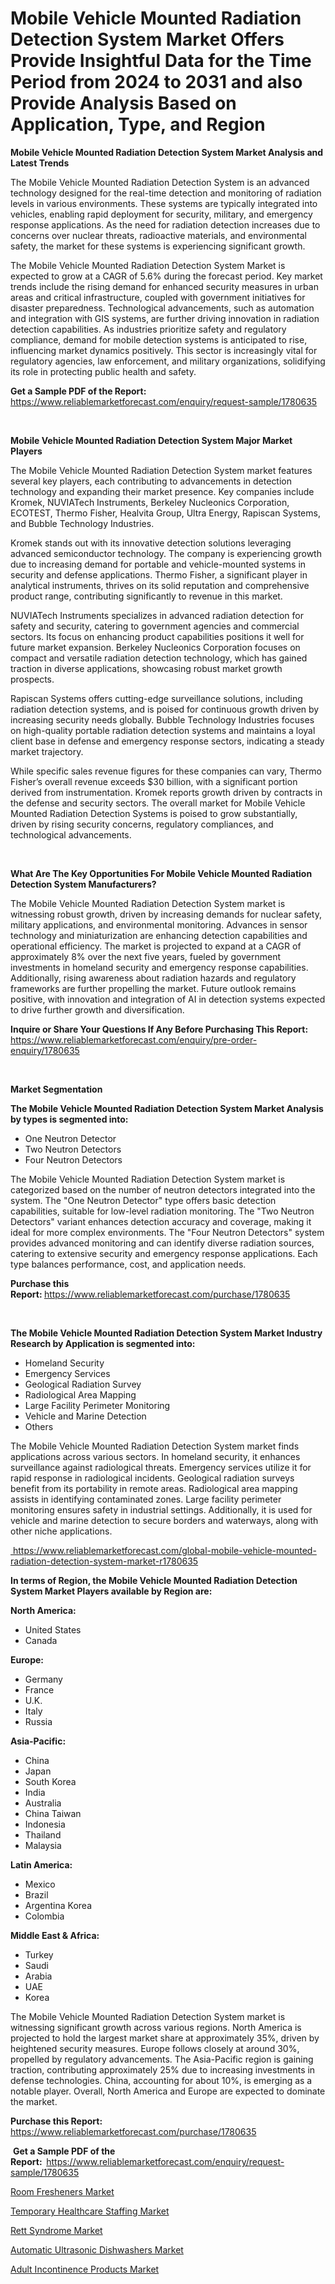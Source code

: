 <p><h1>Mobile Vehicle Mounted Radiation Detection System Market Offers Provide Insightful Data for the Time Period from 2024 to 2031 and also Provide Analysis Based on Application, Type, and Region</h1></p><p><strong>Mobile Vehicle Mounted Radiation Detection System Market Analysis and Latest Trends</strong></p>
<p><p>The Mobile Vehicle Mounted Radiation Detection System is an advanced technology designed for the real-time detection and monitoring of radiation levels in various environments. These systems are typically integrated into vehicles, enabling rapid deployment for security, military, and emergency response applications. As the need for radiation detection increases due to concerns over nuclear threats, radioactive materials, and environmental safety, the market for these systems is experiencing significant growth. </p><p>The Mobile Vehicle Mounted Radiation Detection System Market is expected to grow at a CAGR of 5.6% during the forecast period. Key market trends include the rising demand for enhanced security measures in urban areas and critical infrastructure, coupled with government initiatives for disaster preparedness. Technological advancements, such as automation and integration with GIS systems, are further driving innovation in radiation detection capabilities. As industries prioritize safety and regulatory compliance, demand for mobile detection systems is anticipated to rise, influencing market dynamics positively. This sector is increasingly vital for regulatory agencies, law enforcement, and military organizations, solidifying its role in protecting public health and safety.</p></p>
<p><strong>Get a Sample PDF of the Report:&nbsp;</strong> <a href="https://www.reliablemarketforecast.com/enquiry/request-sample/1780635?utm_campaign=1875&utm_medium=2&utm_source=Github&utm_content=ia&utm_term=19122024&utm_id=mobile-vehicle-mounted-radiation-detection-system">https://www.reliablemarketforecast.com/enquiry/request-sample/1780635</a></p>
<p>&nbsp;</p>
<p><strong>Mobile Vehicle Mounted Radiation Detection System Major Market Players</strong></p>
<p><p>The Mobile Vehicle Mounted Radiation Detection System market features several key players, each contributing to advancements in detection technology and expanding their market presence. Key companies include Kromek, NUVIATech Instruments, Berkeley Nucleonics Corporation, ECOTEST, Thermo Fisher, Healvita Group, Ultra Energy, Rapiscan Systems, and Bubble Technology Industries.</p><p>Kromek stands out with its innovative detection solutions leveraging advanced semiconductor technology. The company is experiencing growth due to increasing demand for portable and vehicle-mounted systems in security and defense applications. Thermo Fisher, a significant player in analytical instruments, thrives on its solid reputation and comprehensive product range, contributing significantly to revenue in this market.</p><p>NUVIATech Instruments specializes in advanced radiation detection for safety and security, catering to government agencies and commercial sectors. Its focus on enhancing product capabilities positions it well for future market expansion. Berkeley Nucleonics Corporation focuses on compact and versatile radiation detection technology, which has gained traction in diverse applications, showcasing robust market growth prospects.</p><p>Rapiscan Systems offers cutting-edge surveillance solutions, including radiation detection systems, and is poised for continuous growth driven by increasing security needs globally. Bubble Technology Industries focuses on high-quality portable radiation detection systems and maintains a loyal client base in defense and emergency response sectors, indicating a steady market trajectory.</p><p>While specific sales revenue figures for these companies can vary, Thermo Fisher’s overall revenue exceeds $30 billion, with a significant portion derived from instrumentation. Kromek reports growth driven by contracts in the defense and security sectors. The overall market for Mobile Vehicle Mounted Radiation Detection Systems is poised to grow substantially, driven by rising security concerns, regulatory compliances, and technological advancements.</p></p>
<p>&nbsp;</p>
<p><strong>What Are The Key Opportunities For Mobile Vehicle Mounted Radiation Detection System Manufacturers?</strong></p>
<p><p>The Mobile Vehicle Mounted Radiation Detection System market is witnessing robust growth, driven by increasing demands for nuclear safety, military applications, and environmental monitoring. Advances in sensor technology and miniaturization are enhancing detection capabilities and operational efficiency. The market is projected to expand at a CAGR of approximately 8% over the next five years, fueled by government investments in homeland security and emergency response capabilities. Additionally, rising awareness about radiation hazards and regulatory frameworks are further propelling the market. Future outlook remains positive, with innovation and integration of AI in detection systems expected to drive further growth and diversification.</p></p>
<p><strong>Inquire or Share Your Questions If Any Before Purchasing This Report:</strong> <a href="https://www.reliablemarketforecast.com/enquiry/pre-order-enquiry/1780635?utm_campaign=1875&utm_medium=2&utm_source=Github&utm_content=ia&utm_term=19122024&utm_id=mobile-vehicle-mounted-radiation-detection-system">https://www.reliablemarketforecast.com/enquiry/pre-order-enquiry/1780635</a></p>
<p>&nbsp;</p>
<p><strong>Market Segmentation</strong></p>
<p><strong>The Mobile Vehicle Mounted Radiation Detection System Market Analysis by types is segmented into:</strong></p>
<p><ul><li>One Neutron Detector</li><li>Two Neutron Detectors</li><li>Four Neutron Detectors</li></ul></p>
<p><p>The Mobile Vehicle Mounted Radiation Detection System market is categorized based on the number of neutron detectors integrated into the system. The "One Neutron Detector" type offers basic detection capabilities, suitable for low-level radiation monitoring. The "Two Neutron Detectors" variant enhances detection accuracy and coverage, making it ideal for more complex environments. The "Four Neutron Detectors" system provides advanced monitoring and can identify diverse radiation sources, catering to extensive security and emergency response applications. Each type balances performance, cost, and application needs.</p></p>
<p><strong>Purchase this Report:&nbsp;</strong><a href="https://www.reliablemarketforecast.com/purchase/1780635?utm_campaign=1875&utm_medium=2&utm_source=Github&utm_content=ia&utm_term=19122024&utm_id=mobile-vehicle-mounted-radiation-detection-system">https://www.reliablemarketforecast.com/purchase/1780635</a></p>
<p>&nbsp;</p>
<p><strong>The Mobile Vehicle Mounted Radiation Detection System Market Industry Research by Application is segmented into:</strong></p>
<p><ul><li>Homeland Security</li><li>Emergency Services</li><li>Geological Radiation Survey</li><li>Radiological Area Mapping</li><li>Large Facility Perimeter Monitoring</li><li>Vehicle and Marine Detection</li><li>Others</li></ul></p>
<p><p>The Mobile Vehicle Mounted Radiation Detection System market finds applications across various sectors. In homeland security, it enhances surveillance against radiological threats. Emergency services utilize it for rapid response in radiological incidents. Geological radiation surveys benefit from its portability in remote areas. Radiological area mapping assists in identifying contaminated zones. Large facility perimeter monitoring ensures safety in industrial settings. Additionally, it is used for vehicle and marine detection to secure borders and waterways, along with other niche applications.</p></p>
<p><a href="https://www.reliablemarketforecast.com/global-mobile-vehicle-mounted-radiation-detection-system-market-r1780635?utm_campaign=1875&utm_medium=2&utm_source=Github&utm_content=ia&utm_term=19122024&utm_id=mobile-vehicle-mounted-radiation-detection-system">&nbsp;https://www.reliablemarketforecast.com/global-mobile-vehicle-mounted-radiation-detection-system-market-r1780635</a></p>
<p><strong>In terms of Region, the Mobile Vehicle Mounted Radiation Detection System Market Players available by Region are:</strong></p>
<p>
    <p> <strong> North America: </strong>
        <ul>
            <li>United States</li>
            <li>Canada</li>
        </ul>
        </p> 
    <p> <strong> Europe: </strong>
        <ul>
            <li>Germany</li>
            <li>France</li>
            <li>U.K.</li>
            <li>Italy</li>
            <li>Russia</li>
        </ul>
        </p> 
    <p> <strong> Asia-Pacific: </strong>
        <ul>
            <li>China</li>
            <li>Japan</li>
            <li>South Korea</li>
            <li>India</li>
            <li>Australia</li>
            <li>China Taiwan</li>
            <li>Indonesia</li>
            <li>Thailand</li>
            <li>Malaysia</li>
        </ul>
        </p> 
    <p> <strong> Latin America: </strong>
        <ul>
            <li>Mexico</li>
            <li>Brazil</li>
            <li>Argentina Korea</li>
            <li>Colombia</li>
        </ul>
        </p> 
    <p> <strong> Middle East & Africa: </strong>
        <ul>
            <li>Turkey</li>
            <li>Saudi</li>
            <li>Arabia</li>
            <li>UAE</li>
            <li>Korea</li>
        </ul>
    </p>
    </p>
<p><p>The Mobile Vehicle Mounted Radiation Detection System market is witnessing significant growth across various regions. North America is projected to hold the largest market share at approximately 35%, driven by heightened security measures. Europe follows closely at around 30%, propelled by regulatory advancements. The Asia-Pacific region is gaining traction, contributing approximately 25% due to increasing investments in defense technologies. China, accounting for about 10%, is emerging as a notable player. Overall, North America and Europe are expected to dominate the market.</p></p>
<p><strong>Purchase this Report: </strong><a href="https://www.reliablemarketforecast.com/purchase/1780635?utm_campaign=1875&utm_medium=2&utm_source=Github&utm_content=ia&utm_term=19122024&utm_id=mobile-vehicle-mounted-radiation-detection-system">https://www.reliablemarketforecast.com/purchase/1780635</a></p>
<p>&nbsp;<strong>Get a Sample PDF of the Report:&nbsp;&nbsp;</strong><a href="https://www.reliablemarketforecast.com/enquiry/request-sample/1780635?utm_campaign=1875&utm_medium=2&utm_source=Github&utm_content=ia&utm_term=19122024&utm_id=mobile-vehicle-mounted-radiation-detection-system">https://www.reliablemarketforecast.com/enquiry/request-sample/1780635</a></p>
<p><strong></strong></p>
<p><p><a href="https://www.linkedin.com/pulse/global-room-fresheners-market-analysis-statisticson-its-memme?utm_campaign=1875&utm_medium=2&utm_source=Github&utm_content=ia&utm_term=19122024&utm_id=mobile-vehicle-mounted-radiation-detection-system">Room Fresheners Market</a></p><p><a href="https://www.linkedin.com/pulse/temporary-healthcare-staffing-market-report-anticipated-xmp0e?utm_campaign=1875&utm_medium=2&utm_source=Github&utm_content=ia&utm_term=19122024&utm_id=mobile-vehicle-mounted-radiation-detection-system">Temporary Healthcare Staffing Market</a></p><p><a href="https://www.linkedin.com/pulse/competitive-landscape-rett-syndrome-market-strong-growth-kueje?utm_campaign=1875&utm_medium=2&utm_source=Github&utm_content=ia&utm_term=19122024&utm_id=mobile-vehicle-mounted-radiation-detection-system">Rett Syndrome Market</a></p><p><a href="https://github.com/Chiragrp22/Market-Research-Report-List-6/blob/main/automatic-ultrasonic-dishwashers-market.md?utm_campaign=1875&utm_medium=2&utm_source=Github&utm_content=ia&utm_term=19122024&utm_id=mobile-vehicle-mounted-radiation-detection-system">Automatic Ultrasonic Dishwashers Market</a></p><p><a href="https://www.linkedin.com/pulse/future-adult-incontinence-products-market-revenue-worth-dg65e?utm_campaign=1875&utm_medium=2&utm_source=Github&utm_content=ia&utm_term=19122024&utm_id=mobile-vehicle-mounted-radiation-detection-system">Adult Incontinence Products Market</a></p></p>